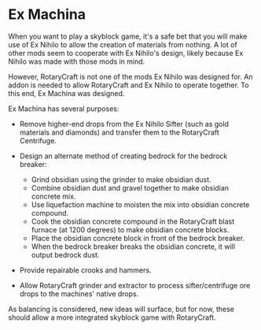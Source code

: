 # Ex Machina

When you want to play a skyblock game, it's a safe bet that you will make use of Ex Nihilo to allow the creation of materials from nothing.  A lot of other mods seem to cooperate with Ex Nihilo's design, likely because Ex Nihilo was made with those mods in mind.

However, RotaryCraft is not one of the mods Ex Nihilo was designed for.  An addon is needed to allow RotaryCraft and Ex Nihilo to operate together.  To this end, Ex Machina was designed.

Ex Machina has several purposes:

* Remove higher-end drops from the Ex Nihilo Sifter (such as gold materials and diamonds) and transfer them to the RotaryCraft Centrifuge.
* Design an alternate method of creating bedrock for the bedrock breaker:

  * Grind obsidian using the grinder to make obsidian dust.
  * Combine obsidian dust and gravel together to make obsidian concrete mix.
  * Use liquefaction machine to moisten the mix into obsidian concrete compound.
  * Cook the obsidian concrete compound in the RotaryCraft blast furnace (at 1200 degrees) to make obsidian concrete blocks.
  * Place the obsidian concrete block in front of the bedrock breaker.
  * When the bedrock breaker breaks the obsidian concrete, it will output bedrock dust.

* Provide repairable crooks and hammers.
* Allow RotaryCraft grinder and extractor to process sifter/centrifuge ore drops to the machines' native drops.

As balancing is considered, new ideas will surface, but for now, these should allow a more integrated skyblock game with RotaryCraft.
